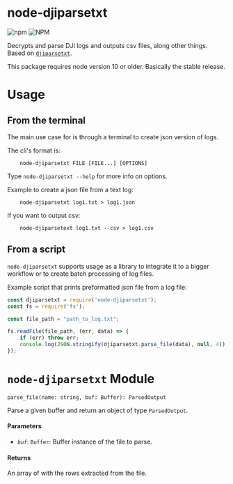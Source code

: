 node-djiparsetxt
================

![npm](https://img.shields.io/npm/v/node-djiparsetxt.svg)
![NPM](https://img.shields.io/npm/l/node-djiparsetxt.svg)

Decrypts and parse DJI logs and outputs csv files, along other things. Based on 
[`djiparsetxt`](http://djilogs.live555.com/).

This package requires node version 10 or older. Basically the stable release.

Usage
=====

## From the terminal

The main use case for is through a terminal to create json version of logs.

The cli's format is:

		node-djiparsetxt FILE [FILE...] [OPTIONS]

Type `node-djiparsetxt --help` for more info on options.


Example to create a json file from a text log:

		node-djiparsetxt log1.txt > log1.json

If you want to output csv:

		node-djiparsetext log1.txt --csv > log1.csv

## From a script

`node-djiparsetxt` supports usage as a library to integrate it to a bigger 
workflow or to create batch processing of log files.

Example script that prints preformatted json file from a log file:

```javascript
const djiparsetxt = require('node-djiparsetxt');
const fs = require('fs');

const file_path = "path_to_log.txt";

fs.readFile(file_path, (err, data) => {
	if (err) throw err;
	console.log(JSON.stringify(djiparsetxt.parse_file(data), null, 4));
});
```

`node-djiparsetxt` Module
=========================

`parse_file(name: string, buf: Buffer): ParsedOutput`

Parse a given buffer and return an object of type `ParsedOutput`.

#### Parameters

- *`buf`*: `Buffer`: Buffer instance of the file to parse.

#### Returns

An array of with the rows extracted from the file.
